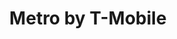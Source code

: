 ---
title: "Metro by T-Mobile"
url: /pensacola/metro-by-t-mobile-pensacola-boulevard/
shop: Handy
---